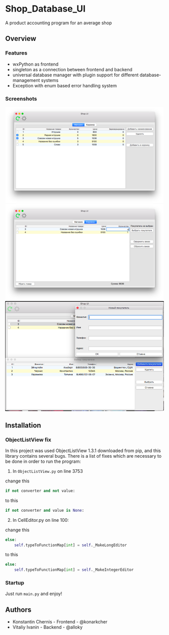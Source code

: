 # Shop_Database_UI

A product accounting program for an average shop

## Overview

### Features

* wxPython as frontend
* singleton as a connection between frontend and backend
* universal database manager with plugin support
for different database-management systems
* Exception with enum based error handling system

### Screenshots
![Screenshot 1](screenshots/screenshot_1.png)
![Screenshot 2](screenshots/screenshot_2.png)
![Screenshot 3](screenshots/screenshot_3.png)

## Installation

### ObjectListView fix

In this project was used ObjectListView 1.3.1
downloaded from pip, and this library contains several
bugs. There is a list of fixes which are necessary
to be done in order to run the program:

1. In `ObjectListView.py` on line 3753

change this

```python
if not converter and not value:
```

to this

```python
if not converter and value is None:
```

2. In CellEditor.py on line 100:

change this

```python
else:
    self.typeToFunctionMap[int] = self._MakeLongEditor
```

to this

```python
else:
    self.typeToFunctionMap[int] = self._MakeIntegerEditor
```

### Startup

Just run `main.py` and enjoy!

## Authors

* Konstantin Chernis - Frontend - @konarkcher
* Vitaliy Ivanin - Backend - @alloky
